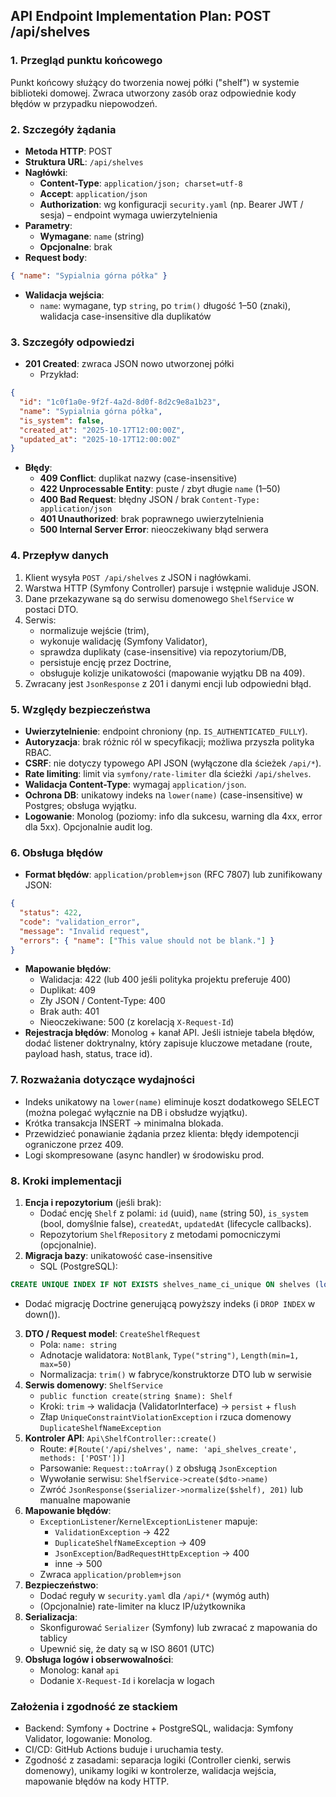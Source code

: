 ## API Endpoint Implementation Plan: POST /api/shelves

### 1. Przegląd punktu końcowego
Punkt końcowy służący do tworzenia nowej półki ("shelf") w systemie biblioteki domowej. Zwraca utworzony zasób oraz odpowiednie kody błędów w przypadku niepowodzeń.

### 2. Szczegóły żądania
- **Metoda HTTP**: POST
- **Struktura URL**: `/api/shelves`
- **Nagłówki**:
  - **Content-Type**: `application/json; charset=utf-8`
  - **Accept**: `application/json`
  - **Authorization**: wg konfiguracji `security.yaml` (np. Bearer JWT / sesja) – endpoint wymaga uwierzytelnienia
- **Parametry**:
  - **Wymagane**: `name` (string)
  - **Opcjonalne**: brak
- **Request body**:
```json
{ "name": "Sypialnia górna półka" }
```
- **Walidacja wejścia**:
  - `name`: wymagane, typ `string`, po `trim()` długość 1–50 (znaki), walidacja case-insensitive dla duplikatów

### 3. Szczegóły odpowiedzi
- **201 Created**: zwraca JSON nowo utworzonej półki
  - Przykład:
```json
{
  "id": "1c0f1a0e-9f2f-4a2d-8d0f-8d2c9e8a1b23",
  "name": "Sypialnia górna półka",
  "is_system": false,
  "created_at": "2025-10-17T12:00:00Z",
  "updated_at": "2025-10-17T12:00:00Z"
}
```
- **Błędy**:
  - **409 Conflict**: duplikat nazwy (case-insensitive)
  - **422 Unprocessable Entity**: puste / zbyt długie `name` (1–50)
  - **400 Bad Request**: błędny JSON / brak `Content-Type: application/json`
  - **401 Unauthorized**: brak poprawnego uwierzytelnienia
  - **500 Internal Server Error**: nieoczekiwany błąd serwera

### 4. Przepływ danych
1. Klient wysyła `POST /api/shelves` z JSON i nagłówkami.
2. Warstwa HTTP (Symfony Controller) parsuje i wstępnie waliduje JSON.
3. Dane przekazywane są do serwisu domenowego `ShelfService` w postaci DTO.
4. Serwis:
   - normalizuje wejście (trim),
   - wykonuje walidację (Symfony Validator),
   - sprawdza duplikaty (case-insensitive) via repozytorium/DB,
   - persistuje encję przez Doctrine,
   - obsługuje kolizje unikatowości (mapowanie wyjątku DB na 409).
5. Zwracany jest `JsonResponse` z 201 i danymi encji lub odpowiedni błąd.

### 5. Względy bezpieczeństwa
- **Uwierzytelnienie**: endpoint chroniony (np. `IS_AUTHENTICATED_FULLY`).
- **Autoryzacja**: brak różnic ról w specyfikacji; możliwa przyszła polityka RBAC.
- **CSRF**: nie dotyczy typowego API JSON (wyłączone dla ścieżek `/api/*`).
- **Rate limiting**: limit via `symfony/rate-limiter` dla ścieżki `/api/shelves`.
- **Walidacja Content-Type**: wymagaj `application/json`.
- **Ochrona DB**: unikatowy indeks na `lower(name)` (case-insensitive) w Postgres; obsługa wyjątku.
- **Logowanie**: Monolog (poziomy: info dla sukcesu, warning dla 4xx, error dla 5xx). Opcjonalnie audit log.

### 6. Obsługa błędów
- **Format błędów**: `application/problem+json` (RFC 7807) lub zunifikowany JSON:
```json
{
  "status": 422,
  "code": "validation_error",
  "message": "Invalid request",
  "errors": { "name": ["This value should not be blank."] }
}
```
- **Mapowanie błędów**:
  - Walidacja: 422 (lub 400 jeśli polityka projektu preferuje 400)
  - Duplikat: 409
  - Zły JSON / Content-Type: 400
  - Brak auth: 401
  - Nieoczekiwane: 500 (z korelacją `X-Request-Id`)
- **Rejestracja błędów**: Monolog + kanał API. Jeśli istnieje tabela błędów, dodać listener doktrynalny, który zapisuje kluczowe metadane (route, payload hash, status, trace id).

### 7. Rozważania dotyczące wydajności
- Indeks unikatowy na `lower(name)` eliminuje koszt dodatkowego SELECT (można polegać wyłącznie na DB i obsłudze wyjątku).
- Krótka transakcja INSERT -> minimalna blokada.
- Przewidzieć ponawianie żądania przez klienta: błędy idempotencji ograniczone przez 409.
- Logi skompresowane (async handler) w środowisku prod.

### 8. Kroki implementacji
1. **Encja i repozytorium** (jeśli brak):
   - Dodać encję `Shelf` z polami: `id` (uuid), `name` (string 50), `is_system` (bool, domyślnie false), `createdAt`, `updatedAt` (lifecycle callbacks).
   - Repozytorium `ShelfRepository` z metodami pomocniczymi (opcjonalnie).
2. **Migracja bazy**: unikatowość case-insensitive
   - SQL (PostgreSQL):
```sql
CREATE UNIQUE INDEX IF NOT EXISTS shelves_name_ci_unique ON shelves (lower(name));
```
   - Dodać migrację Doctrine generującą powyższy indeks (i `DROP INDEX` w down()).
3. **DTO / Request model**: `CreateShelfRequest`
   - Pola: `name: string`
   - Adnotacje walidatora: `NotBlank`, `Type("string")`, `Length(min=1, max=50)`
   - Normalizacja: `trim()` w fabryce/konstruktorze DTO lub w serwisie
4. **Serwis domenowy**: `ShelfService`
   - `public function create(string $name): Shelf`
   - Kroki: `trim` -> walidacja (ValidatorInterface) -> `persist` + `flush`
   - Złap `UniqueConstraintViolationException` i rzuca domenowy `DuplicateShelfNameException`
5. **Kontroler API**: `Api\ShelfController::create()`
   - Route: `#[Route('/api/shelves', name: 'api_shelves_create', methods: ['POST'])]`
   - Parsowanie: `Request::toArray()` z obsługą `JsonException`
   - Wywołanie serwisu: `ShelfService->create($dto->name)`
   - Zwróć `JsonResponse($serializer->normalize($shelf), 201)` lub manualne mapowanie
6. **Mapowanie błędów**:
   - `ExceptionListener`/`KernelExceptionListener` mapuje:
     - `ValidationException` -> 422
     - `DuplicateShelfNameException` -> 409
     - `JsonException`/`BadRequestHttpException` -> 400
     - inne -> 500
   - Zwraca `application/problem+json`
7. **Bezpieczeństwo**:
   - Dodać reguły w `security.yaml` dla `/api/*` (wymóg auth)
   - (Opcjonalnie) rate-limiter na klucz IP/użytkownika
8. **Serializacja**:
   - Skonfigurować `Serializer` (Symfony) lub zwracać z mapowania do tablicy
   - Upewnić się, że daty są w ISO 8601 (UTC)
9. **Obsługa logów i obserwowalności**:
    - Monolog: kanał `api`
    - Dodanie `X-Request-Id` i korelacja w logach

### Założenia i zgodność ze stackiem
- Backend: Symfony + Doctrine + PostgreSQL, walidacja: Symfony Validator, logowanie: Monolog.
- CI/CD: GitHub Actions buduje i uruchamia testy.
- Zgodność z zasadami: separacja logiki (Controller cienki, serwis domenowy), unikamy logiki w kontrolerze, walidacja wejścia, mapowanie błędów na kody HTTP.
